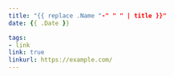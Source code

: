 ```yaml
---
title: "{{ replace .Name "-" " " | title }}"
date: {{ .Date }}

tags:
- link
link: true
linkurl: https://example.com/
---
```

